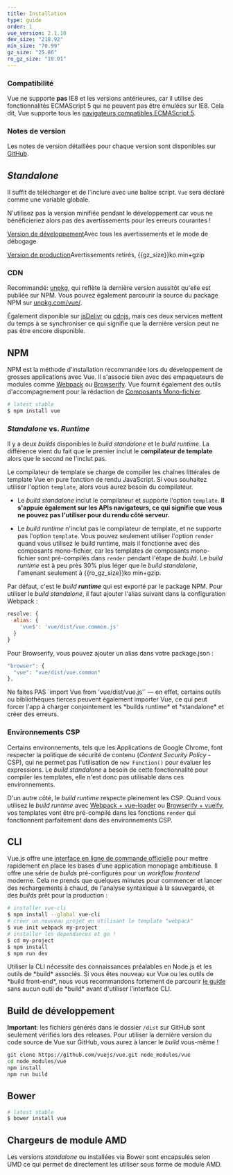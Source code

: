 ```yaml
---
title: Installation
type: guide
order: 1
vue_version: 2.1.10
dev_size: "218.92"
min_size: "70.99"
gz_size: "25.86"
ro_gz_size: "18.01"
---
```


### Compatibilité

Vue ne supporte **pas** IE8 et les versions antérieures, car il utilise des fonctionnalités ECMAScript 5 qui ne peuvent pas être émulées sur IE8. Cela dit, Vue supporte tous les [navigateurs compatibles ECMAScript 5](http://caniuse.com/#feat=es5).

### Notes de version

Les notes de version détaillées pour chaque version sont disponibles sur [GitHub](https://github.com/vuejs/vue/releases).

## *Standalone*

Il suffit de télécharger et de l'inclure avec une balise script. `Vue` sera déclaré comme une variable globale.

<p class="tip">N'utilisez pas la version minifiée pendant le développement car vous ne bénéficieriez alors pas des avertissements pour les erreurs courantes !</p>

<div id="downloads">
<a class="button" href="./js/vue.js" download>Version de développement</a><span class="light info">Avec tous les avertissements et le mode de débogage</span>

<a class="button" href="./js/vue.min.js" download>Version de production</a><span class="light info">Avertissements retirés, {{gz_size}}ko min+gzip</span>
</div>

### CDN

Recommandé: [unpkg](https://unpkg.com/vue/dist/vue.js), qui reflète la dernière version aussitôt qu'elle est publiée sur NPM. Vous pouvez également parcourir la source du package NPM sur [unpkg.com/vue/](https://unpkg.com/vue/).

Également disponible sur [jsDelivr](//cdn.jsdelivr.net/vue/{{vue_version}}/vue.js) ou [cdnjs](//cdnjs.cloudflare.com/ajax/libs/vue/{{vue_version}}/vue.js), mais ces deux services mettent du temps à se synchroniser ce qui signifie que la dernière version peut ne pas être encore disponible.

## NPM

NPM est la méthode d'installation recommandée lors du développement de grosses applications avec Vue. Il s'associe bien avec des empaqueteurs de modules comme [Webpack](https://webpack.js.org/) ou [Browserify](http://browserify.org/). Vue fournit également des outils d'accompagnement pour la rédaction de [Composants Mono-fichier](single-file-components.html).

``` bash
# latest stable
$ npm install vue
```

### *Standalone* vs. *Runtime*

Il y a deux *builds* disponibles le *build standalone* et le *build runtime*. La différence vient du fait que le premier inclut le **compilateur de template** alors que le second ne l'inclut pas.

Le compilateur de template se charge de compiler les chaînes littérales de template Vue en pure fonction de rendu JavaScript. Si vous souhaitez utiliser l'option `template`, alors vous aurez besoin du compilateur.

- Le *build standalone* inclut le compilateur et supporte l'option `template`. **Il s'appuie également sur les APIs navigateurs, ce qui signifie que vous ne pouvez pas l'utiliser pour du rendu côté serveur.**

- Le *build runtime* n'inclut pas le compilateur de template, et ne supporte pas l'option `template`. Vous pouvez seulement utiliser l'option `render` quand vous utilisez le build runtime, mais il fonctionne avec des composants mono-fichier, car les templates de composants mono-fichier sont pré-compilés dans `render` pendant l'étape de *build*. Le *build runtime* est à peu près 30% plus léger que le *build standalone*, l'amenant seulement à {{ro_gz_size}}ko min+gzip.

Par défaut, c'est le _build **runtime**_ qui est exporté par le package NPM. Pour utiliser le *build standalone*, il faut ajouter l'alias suivant dans la configuration Webpack :

``` js
resolve: {
  alias: {
    'vue$': 'vue/dist/vue.common.js'
  }
}
```

Pour Browserify, vous pouvez ajouter un alias dans votre package.json :

``` js
"browser": {
  "vue": "vue/dist/vue.common"
},
```

<p class="tip">Ne faites PAS `import Vue from 'vue/dist/vue.js'` — en effet, certains outils ou bibliothèques tierces peuvent également importer Vue, ce qui peut forcer l'app à charger conjointement les *builds runtime* et *standalone* et créer des erreurs.</p>

### Environnements CSP

Certains environnements, tels que les Applications de Google Chrome, font respecter la politique de sécurité de contenu (*Content Security Policy* - CSP), qui ne permet pas l'utilisation de `new Function()` pour évaluer les expressions. Le *build standalone* a besoin de cette fonctionnalité pour compiler les templates, elle n'est donc pas utilisable dans ces environnements.

D'un autre côté, le *build runtime* respecte pleinement les CSP. Quand vous utilisez le *build runtime* avec [Webpack + vue-loader](https://github.com/vuejs-templates/webpack-simple) ou [Browserify + vueify](https://github.com/vuejs-templates/browserify-simple), vos templates vont être pré-compilé dans les fonctions `render` qui fonctionnent parfaitement dans des environnements CSP.

## CLI

Vue.js offre une [interface en ligne de commande officielle](https://github.com/vuejs/vue-cli) pour mettre rapidement en place les bases d'une application monopage ambitieuse. Il offre une série de *builds* pré-configurés pour un *workflow frontend* moderne. Cela ne prends que quelques minutes pour commencer et lancer des rechargements à chaud, de l'analyse syntaxique à la sauvegarde, et des *builds* prêt pour la production :

``` bash
# installer vue-cli
$ npm install --global vue-cli
# créer un nouveau projet en utilisant le template "webpack"
$ vue init webpack my-project
# installer les dépendances et go !
$ cd my-project
$ npm install
$ npm run dev
```

<p class="tip">Utiliser la CLI nécessite des connaissances préalables en Node.js et les outils de *build* associés. Si vous êtes nouveau sur Vue ou les outils de *build front-end*, nous vous recommandons fortement de parcourir <a href="./">le guide</a> sans aucun outil de *build* avant d'utiliser l'interface CLI.</p>

## Build de développement

**Important**: les fichiers générés dans le dossier `/dist` sur GitHub sont seulement vérifiés lors des releases. Pour utiliser la dernière version du code source de Vue sur GitHub, vous aurez à lancer le *build* vous-même !

``` bash
git clone https://github.com/vuejs/vue.git node_modules/vue
cd node_modules/vue
npm install
npm run build
```

## Bower

``` bash
# latest stable
$ bower install vue
```

## Chargeurs de module AMD

Les versions *standalone* ou installées via Bower sont encapsulés selon UMD ce qui permet de directement les utiliser sous forme de module AMD.
